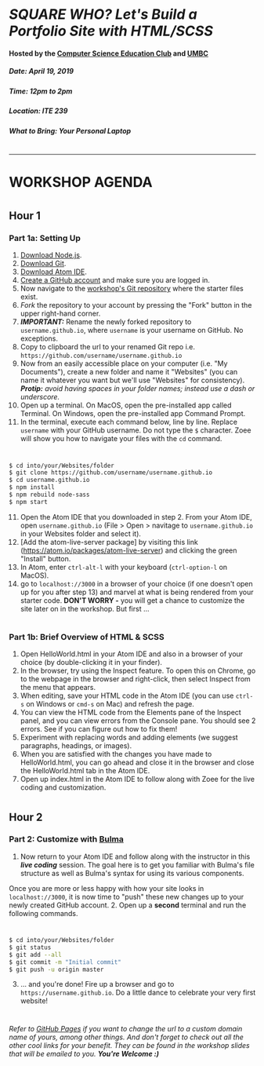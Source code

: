 # *SQUARE WHO? Let's Build a Portfolio Site with HTML/SCSS*
#### Hosted by the [Computer Science Education Club](https://my3.my.umbc.edu/groups/cs-ed) and [UMBC](https://www.umbc.edu/)
##### Date: April 19, 2019
##### Time: 12pm to 2pm
##### Location: ITE 239
##### What to Bring: Your Personal Laptop
#
#
---
# WORKSHOP AGENDA
#
## __Hour 1__
### Part 1a: Setting Up  
1. [Download Node.js](https://nodejs.org/en/download/).
2. [Download Git](https://git-scm.com/downloads).
3. [Download Atom IDE](https://flight-manual.atom.io/getting-started/sections/installing-atom/).
4. [Create a GitHub account](https://github.com/) and make sure you are logged in.
5. Now navigate to the [workshop's Git repository](https://github.com/zleckron/cseduclub) where the starter files exist.
6. _Fork_ the repository to your account by pressing the "Fork" button in the upper right-hand corner.
7. *__IMPORTANT:__* Rename the newly forked repository to `username.github.io`, where `username` is your username on GitHub. No exceptions.
8. Copy to clipboard the url to your renamed Git repo i.e. `https://github.com/username/username.github.io`
9. Now from an easily accessible place on your computer (i.e. "My Documents"), create a new folder and name it "Websites" (you can name it whatever you want but we'll use "Websites" for consistency).
*__Protip:__ avoid having spaces in your folder names; instead use a dash or underscore.*
10. Open up a terminal. On MacOS, open the pre-installed app called Terminal. On Windows, open the pre-installed app Command Prompt.
11. In the terminal, execute each command below, line by line. Replace `username` with your GitHub username. Do not type the `$` character. Zoee will show you how to navigate your files with the `cd` command.
#
```sh
$ cd into/your/Websites/folder
$ git clone https://github.com/username/username.github.io
$ cd username.github.io
$ npm install
$ npm rebuild node-sass
$ npm start
```
11. Open the Atom IDE that you downloaded in step 2. From your Atom IDE, open `username.github.io` (File > Open > navitage to `username.github.io` in your Websites folder and select it).
12. [Add the atom-live-server package] by visiting this link (https://atom.io/packages/atom-live-server) and clicking the green "Install" button.
13. In Atom, enter `ctrl-alt-l` with your keyboard (`ctrl-option-l` on MacOS).
14. go to `localhost://3000` in a browser of your choice (if one doesn't open up for you after step 13) and marvel at what is being rendered from your starter code. __DON'T WORRY -__ you will get a chance to customize the site later on in the workshop. But first ...
#
### Part 1b: Brief Overview of HTML & SCSS
1. Open HelloWorld.html in your Atom IDE and also in a browser of your choice (by double-clicking it in your finder).
2. In the browser, try using the Inspect feature. To open this on Chrome, go to the webpage in the browser and right-click, then select Inspect from the menu that appears.
3. When editing, save your HTML code in the Atom IDE (you can use `ctrl-s` on Windows or `cmd-s` on Mac) and refresh the page.
4. You can view the HTML code from the Elements pane of the Inspect panel, and you can view errors from the Console pane. You should see 2 errors. See if you can figure out how to fix them!
5. Experiment with replacing words and adding elements (we suggest paragraphs, headings, or images).
6. When you are satisfied with the changes you have made to HelloWorld.html, you can go ahead and close it in the browser and close the HelloWorld.html tab in the Atom IDE.
7. Open up index.html in the Atom IDE to follow along with Zoee for the live coding and customization.
#
#
## __Hour 2__
### Part 2: Customize with [Bulma](http://bulma.io)
1. Now return to your Atom IDE and follow along with the instructor in this __*live coding*__ session. The goal here is to get you familiar with Bulma's file structure as well as Bulma's syntax for using its various components.

Once you are more or less happy with how your site looks in `localhost://3000`, it is now time to "push" these new changes up to your newly created GitHub account.
2. Open up a __second__ terminal and run the following commands.
#
```sh
$ cd into/your/Websites/folder
$ git status
$ git add --all
$ git commit -m "Initial commit"
$ git push -u origin master
```
3. … and you're done! Fire up a browser and go to `https://username.github.io`. Do a little dance to celebrate your very first website!
#
_Refer to [GitHub Pages](https://pages.github.com/) if you want to change the url to a custom domain name of yours, among other things._
_And don't forget to check out all the other cool links for your benefit. They can be found in the workshop slides that will be emailed to you. **You're Welcome :)**_

